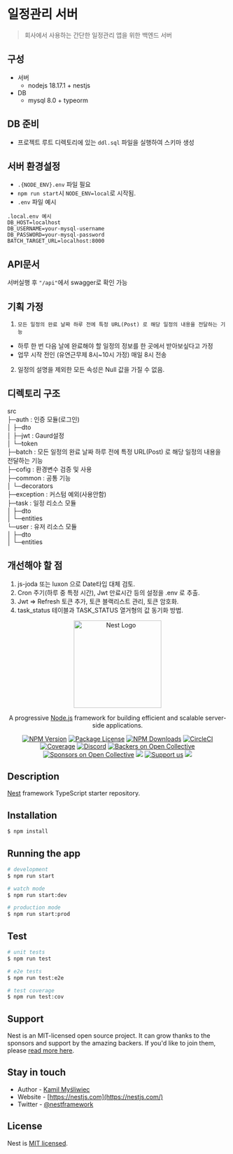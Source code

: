 # 일정관리 서버
> 회사에서 사용하는 간단한 일정관리 앱을 위한 백엔드 서버

## 구성
- 서버
  - nodejs 18.17.1 + nestjs
- DB
  - mysql 8.0 + typeorm

## DB 준비
- 프로젝트 루트 디렉토리에 있는 ```ddl.sql``` 파일을 실행하여 스키마 생성

## 서버 환경설정
- ```.{NODE_ENV}.env``` 파일 필요
- ```npm run start```시 ```NODE_ENV=local```로 시작됨.
- ```.env``` 파일 예시
```
.local.env 예시
DB_HOST=localhost
DB_USERNAME=your-mysql-username
DB_PASSWORD=your-mysql-password
BATCH_TARGET_URL=localhost:8000
```

## API문서
서버실행 후 ```"/api"```에서 swagger로 확인 가능

## 기획 가정
1. ```모든 일정의 완료 날짜 하루 전에 특정 URL(Post) 로 해당 일정의 내용을 전달하는 기능```
  - 하루 한 번 다음 날에 완료해야 할 일정의 정보를 한 곳에서 받아보싶다고 가정
  - 업무 시작 전인 (유연근무제 8시~10시 가정) 매일 8시 전송
2. 일정의 설명을 제외한 모든 속성은 Null 값을 가질 수 없음.

## 디렉토리 구조
src  
├─auth : 인증 모듈(로그인)  
│  ├─dto  
│  ├─jwt : Gaurd설정  
│  └─token  
├─batch : 모든 일정의 완료 날짜 하루 전에 특정 URL(Post) 로 해당 일정의 내용을 전달하는 기능  
├─cofig : 환경변수 검증 및 사용  
├─common : 공통 기능  
│  └─decorators  
├─exception : 커스텀 예외(사용안함)  
├─task : 일정 리소스 모듈  
│  ├─dto  
│  └─entities  
└─user : 유저 리소스 모듈  
│  ├─dto  
│  └─entities  

## 개선해야 할 점
1. js-joda 또는 luxon 으로 Date타입 대체 검토.
2. Cron 주기(하루 중 특정 시간), Jwt 만료시간 등의 설정을 .env 로 추출.
3. Jwt => Refresh 토큰 추가, 토큰 블랙리스트 관리, 토큰 암호화.
4. task_status 테이블과 TASK_STATUS 열거형의 값 동기화 방법.

<p align="center">
  <a href="http://nestjs.com/" target="blank"><img src="https://nestjs.com/img/logo-small.svg" width="200" alt="Nest Logo" /></a>
</p>

[circleci-image]: https://img.shields.io/circleci/build/github/nestjs/nest/master?token=abc123def456
[circleci-url]: https://circleci.com/gh/nestjs/nest

  <p align="center">A progressive <a href="http://nodejs.org" target="_blank">Node.js</a> framework for building efficient and scalable server-side applications.</p>
    <p align="center">
<a href="https://www.npmjs.com/~nestjscore" target="_blank"><img src="https://img.shields.io/npm/v/@nestjs/core.svg" alt="NPM Version" /></a>
<a href="https://www.npmjs.com/~nestjscore" target="_blank"><img src="https://img.shields.io/npm/l/@nestjs/core.svg" alt="Package License" /></a>
<a href="https://www.npmjs.com/~nestjscore" target="_blank"><img src="https://img.shields.io/npm/dm/@nestjs/common.svg" alt="NPM Downloads" /></a>
<a href="https://circleci.com/gh/nestjs/nest" target="_blank"><img src="https://img.shields.io/circleci/build/github/nestjs/nest/master" alt="CircleCI" /></a>
<a href="https://coveralls.io/github/nestjs/nest?branch=master" target="_blank"><img src="https://coveralls.io/repos/github/nestjs/nest/badge.svg?branch=master#9" alt="Coverage" /></a>
<a href="https://discord.gg/G7Qnnhy" target="_blank"><img src="https://img.shields.io/badge/discord-online-brightgreen.svg" alt="Discord"/></a>
<a href="https://opencollective.com/nest#backer" target="_blank"><img src="https://opencollective.com/nest/backers/badge.svg" alt="Backers on Open Collective" /></a>
<a href="https://opencollective.com/nest#sponsor" target="_blank"><img src="https://opencollective.com/nest/sponsors/badge.svg" alt="Sponsors on Open Collective" /></a>
  <a href="https://paypal.me/kamilmysliwiec" target="_blank"><img src="https://img.shields.io/badge/Donate-PayPal-ff3f59.svg"/></a>
    <a href="https://opencollective.com/nest#sponsor"  target="_blank"><img src="https://img.shields.io/badge/Support%20us-Open%20Collective-41B883.svg" alt="Support us"></a>
  <a href="https://twitter.com/nestframework" target="_blank"><img src="https://img.shields.io/twitter/follow/nestframework.svg?style=social&label=Follow"></a>
</p>
  <!--[![Backers on Open Collective](https://opencollective.com/nest/backers/badge.svg)](https://opencollective.com/nest#backer)
  [![Sponsors on Open Collective](https://opencollective.com/nest/sponsors/badge.svg)](https://opencollective.com/nest#sponsor)-->

## Description

[Nest](https://github.com/nestjs/nest) framework TypeScript starter repository.

## Installation

```bash
$ npm install
```

## Running the app

```bash
# development
$ npm run start

# watch mode
$ npm run start:dev

# production mode
$ npm run start:prod
```

## Test

```bash
# unit tests
$ npm run test

# e2e tests
$ npm run test:e2e

# test coverage
$ npm run test:cov
```

## Support

Nest is an MIT-licensed open source project. It can grow thanks to the sponsors and support by the amazing backers. If you'd like to join them, please [read more here](https://docs.nestjs.com/support).

## Stay in touch

- Author - [Kamil Myśliwiec](https://kamilmysliwiec.com)
- Website - [https://nestjs.com](https://nestjs.com/)
- Twitter - [@nestframework](https://twitter.com/nestframework)

## License

Nest is [MIT licensed](LICENSE).
